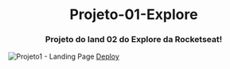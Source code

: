 <h1 align="center">Projeto-01-Explore</h1>
 <h3 align="center">Projeto do land 02 do Explore da Rocketseat!</h3>



 
![Projeto1 - Landing Page](https://github.com/EmersomNunes/Projetos_Explore/assets/138039830/eb159015-4e11-471b-be37-2dbca15e3408)
<span align="center">[Deploy](https://projetos-explore-git-main-emersomnunes-projects.vercel.app/)</span>
